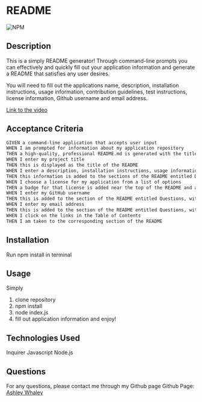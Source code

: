 
# README
![NPM](https://img.shields.io/npm/l/inquirer?style=flat-square)

## Description 
This is a simply README generator!
Through command-line prompts you can effectively and quickly fill out your application information and generate a README that satisfies any user desires.

You will need to fill out the applications name, description, installation instructions, usage information, contribution guidelines, test instructions, license information, Github username and email address.

[Link to the video](https://drive.google.com/file/d/1YjhgBIuRJeLS2kGIYrCszq-bfynqsXyH/view)

## Acceptance Criteria

```md
GIVEN a command-line application that accepts user input
WHEN I am prompted for information about my application repository
THEN a high-quality, professional README.md is generated with the title of my project and sections entitled Description, Table of Contents, Installation, Usage, License, Contributing, Tests, and Questions
WHEN I enter my project title
THEN this is displayed as the title of the README
WHEN I enter a description, installation instructions, usage information, contribution guidelines, and test instructions
THEN this information is added to the sections of the README entitled Description, Installation, Usage, Contributing, and Tests
WHEN I choose a license for my application from a list of options
THEN a badge for that license is added near the top of the README and a notice is added to the section of the README entitled License that explains which license the application is covered under
WHEN I enter my GitHub username
THEN this is added to the section of the README entitled Questions, with a link to my GitHub profile
WHEN I enter my email address
THEN this is added to the section of the README entitled Questions, with instructions on how to reach me with additional questions
WHEN I click on the links in the Table of Contents
THEN I am taken to the corresponding section of the README
```

## Installation
Run npm install in terminal 

## Usage
Simply 
1. clone repository
2. npm install
3. node index.js
4. fill out application information and enjoy!

## Technologies Used
Inquirer
Javascript
Node.js

## Questions
For any questions, please contact me through my Github page
Github Page: [Ashley Whaley](https://github.com/AshleyWhaley)
